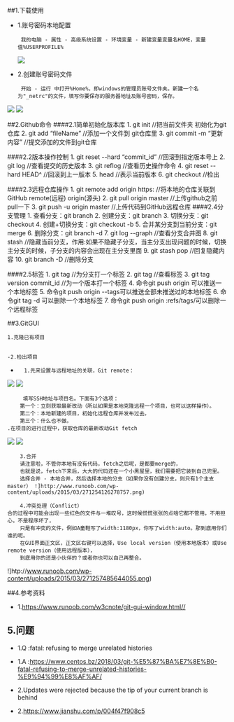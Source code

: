 ﻿﻿##1.下载使用-	1.账号密码本地配置		 我的电脑 - 属性 - 高级系统设置 - 环境变量 - 新建变量变量名HOME，变量值%USERPROFILE%	![](http://www.runoob.com/wp-content/uploads/2015/03/271117384245853.png)-	2.创建账号密码文件		 开始 - 运行 中打开%Home%，即windows的管理员账号文件夹。新建一个名为"_netrc"的文件，填写你要保存的服务器地址及账号密码，保存。![](http://www.runoob.com/wp-content/uploads/2015/03/271123307214691.png)![](http://www.runoob.com/wp-content/uploads/2015/03/271123401437312.png)##2.Github命令####2.1简单初始化版本库	1. git init 						//把当前文件夹 初始化为git仓库	2. git add “fileName” 				//添加一个文件到 git仓库里	3. git commit -m “更新内容”			//提交添加的文件到git仓库####2.2版本操作控制	1. git reset --hard “commit_id”		//回滚到指定版本号上	2. git log							//查看提交的历史版本	3. git reflog						//查看历史操作命令	4. git reset --hard HEAD^			//回滚到上一版本	5. head								//表示当前版本	6. git checkout 					//检出####2.3远程仓库操作	1. git remote add origin https: //将本地的仓库关联到GitHub  remote(远程)  origin(源头)	2. git pull origin master		//上传github之前pull一下	3. git push -u origin master		//上传代码到GitHub远程仓库	####2.4分支管理	1. 查看分支：git branch	2. 创建分支：git branch <name>	3. 切换分支：git checkout <name>	4. 创建+切换分支：git checkout -b <name>	5. 合并某分支到当前分支：git merge <name>	6. 删除分支：git branch -d <name>	7. git log --graph					//查看分支合并图	8. git stash						//隐藏当前分支，作用:如果不隐藏子分支，当主分支出现问题的时候，切换主分支的时候，子分支的内容会出现在主分支里面	9. git stash pop					//回复隐藏内容	10. git branch -D <name>			//删除分支####2.5标签	1. git tag <name>					//为分支打一个标签	2. git tag							//查看标签	3. git tag version commit_id		//为一个版本打一个标签	4. 命令git push origin <tagname>可以推送一个本地标签	5. 命令git push origin --tags可以推送全部未推送过的本地标签	6. 命令git tag -d <tagname>可以删除一个本地标签	7. 命令git push origin :refs/tags/<tagname>可以删除一个远程标签##3.GitGUI	1.克隆已有项目	-2.检出项目-		1.先来设置与远程地址的关联，Git remote：![](http://www.runoob.com/wp-content/uploads/2015/03/271242561118002.png)![](http://www.runoob.com/wp-content/uploads/2015/03/271244220336453.png)		 填写SSH地址与项目名。下面有3个选项：		第一个：立刻获取最新改动（所以如果是本地克隆远程一个项目，也可以这样操作）。		第二个：本地新建的项目，初始化远程仓库并发布过去。		第三个：什么也不做。	.在项目的进行过程中，获取仓库的最新改动Git fetch![](http://www.runoob.com/wp-content/uploads/2015/03/271259025495085.png)![](http://www.runoob.com/wp-content/uploads/2015/03/271300329558531.png)				3.合并		请注意啦，不管你本地有没有代码，fetch之后呢，是都要merge的，		也就是说，fetch下来后，大大的代码还在一个小黑屋里，我们需要把它装到自己兜里。		选择合并 - 本地合并，然后选择本地的分支（如果你没有创建分支，则只有1个主支master） !]http://www.runoob.com/wp-content/uploads/2015/03/271254126278757.png)		4.冲突处理（Conflict） 	合的过程中可能会出现一些红色的文件与一堆叹号，这时候慌慌张张的点啥它都不管用，不用担心，不是程序坏了，		只是有冲突的文件，例如A童鞋写了width:1180px，你写了width:auto。那到底用你们谁的呢。		在GUI界面正文区，正文区右键可以选择，Use local version（使用本地版本）或Use remote version（使用远程版本），		到底用你的还是小伙伴的？或者你也可以自己再整合。 !]htp://www.runoob.com/wp-content/uploads/2015/03/271257485644055.png)##4.参考资料-	1.https://www.runoob.com/w3cnote/git-gui-window.html//
##  5.问题
-  1.Q :fatal: refusing to merge unrelated histories
-  1.A :https://www.centos.bz/2018/03/git-%E5%87%BA%E7%8E%B0-fatal-refusing-to-merge-unrelated-histories-%E9%94%99%E8%AF%AF/

-  2.Updates were rejected because the tip of your current branch is behind
-  2.https://www.jianshu.com/p/004f47f908c5

